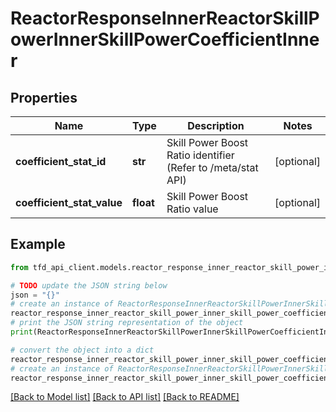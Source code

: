 # ReactorResponseInnerReactorSkillPowerInnerSkillPowerCoefficientInner


## Properties

Name | Type | Description | Notes
------------ | ------------- | ------------- | -------------
**coefficient_stat_id** | **str** | Skill Power Boost Ratio identifier (Refer to /meta/stat API) | [optional] 
**coefficient_stat_value** | **float** | Skill Power Boost Ratio value | [optional] 

## Example

```python
from tfd_api_client.models.reactor_response_inner_reactor_skill_power_inner_skill_power_coefficient_inner import ReactorResponseInnerReactorSkillPowerInnerSkillPowerCoefficientInner

# TODO update the JSON string below
json = "{}"
# create an instance of ReactorResponseInnerReactorSkillPowerInnerSkillPowerCoefficientInner from a JSON string
reactor_response_inner_reactor_skill_power_inner_skill_power_coefficient_inner_instance = ReactorResponseInnerReactorSkillPowerInnerSkillPowerCoefficientInner.from_json(json)
# print the JSON string representation of the object
print(ReactorResponseInnerReactorSkillPowerInnerSkillPowerCoefficientInner.to_json())

# convert the object into a dict
reactor_response_inner_reactor_skill_power_inner_skill_power_coefficient_inner_dict = reactor_response_inner_reactor_skill_power_inner_skill_power_coefficient_inner_instance.to_dict()
# create an instance of ReactorResponseInnerReactorSkillPowerInnerSkillPowerCoefficientInner from a dict
reactor_response_inner_reactor_skill_power_inner_skill_power_coefficient_inner_from_dict = ReactorResponseInnerReactorSkillPowerInnerSkillPowerCoefficientInner.from_dict(reactor_response_inner_reactor_skill_power_inner_skill_power_coefficient_inner_dict)
```
[[Back to Model list]](../README.md#documentation-for-models) [[Back to API list]](../README.md#documentation-for-api-endpoints) [[Back to README]](../README.md)


